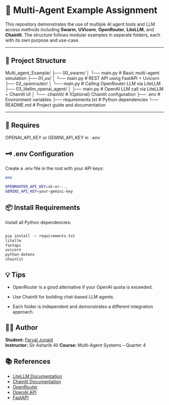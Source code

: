 # 🤖 Multi-Agent Example Assignment

This repository demonstrates the use of multiple AI agent tools and LLM access methods including **Swarm**, **UVicorn**, **OpenRouter**, **LiteLLM**, and **Chainlit**. The structure follows modular examples in separate folders, each with its own purpose and use-case.

---

## 📁 Project Structure

Multi_agent_Example/
├── 00_swarm/
│ └── main.py # Basic multi-agent simulation
├── 01_uv/
│ └── main.py # REST API using FastAPI + Uvicorn
├── 02_openrouter/
│ └── main.py # Calling OpenRouter LLM via LiteLLM
├── 03_litellm_openai_agent/
│ ├── main.py # OpenAI LLM call via LiteLLM + Chainlit UI
│ └── .chainlit/ # (Optional) Chainlit configuration
├── .env # Environment variables
├── requirements.txt # Python dependencies
└── README.md # Project guide and documentation

---


## 🔑 Requires
OPENAI_API_KEY or GEMINI_API_KEY in `.env

## 🗝️ .env Configuration
Create a .env file in the root with your API keys:

```bash 
env

OPENROUTER_API_KEY=sk-or-...
GEMINI_API_KEY=your-gemini-key
```
## 📦 Install Requirements
Install all Python dependencies:

```bash

pip install -r requirements.txt
litellm
fastapi
uvicorn
python-dotenv
chainlit
```

## 💡 Tips
- OpenRouter is a good alternative if your OpenAI quota is exceeded.

- Use Chainlit for building chat-based LLM agents.

- Each folder is independent and demonstrates a different integration approach.

## 👨‍🎓 Author
**Student:** [Faryal Junaid](https://www.linkedin.com/in/faryal-junaid-06780b2b4/ "LinkedIn - Faryal Junaid")  
**Instructor:** Sir Asharib Ali
**Course:** Multi-Agent Systems – Quarter 4


## 📚 References

- [LiteLLM Documentation](https://docs.litellm.ai/ "LiteLLM - Lightweight LLM Interface")
- [Chainlit Documentation](https://docs.chainlit.io/ "Chainlit - Build LLM-powered apps in minutes")
- [OpenRouter](https://openrouter.ai/docs "OpenRouter - Multi-model API platform")
- [OpenAI API](https://platform.openai.com/docs "OpenAI - API Documentation")
- [FastAPI](https://fastapi.tiangolo.com/ "FastAPI - Modern Web Framework for Python")
